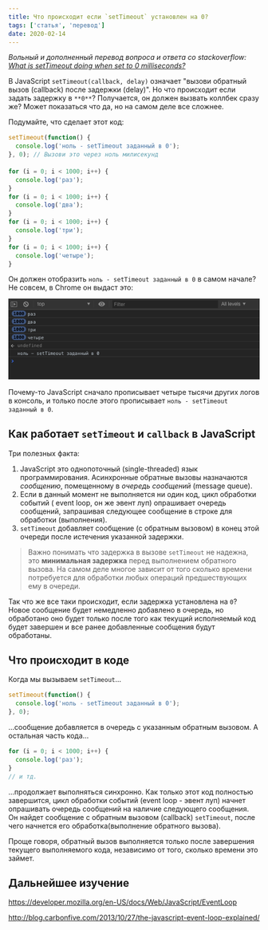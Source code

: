 ```yaml
---
title: Что происходит если `setTimeout` установлен на 0?
tags: ['статья', 'перевод']
date: 2020-02-14
---
```


_Вольный и дополненный перевод вопроса и ответа со stackoverflow: [What is setTimeout doing when set to 0 milliseconds?](https://stackoverflow.com/questions/33955650/what-is-settimeout-doing-when-set-to-0-milliseconds)_

В JavaScript `setTimeout(callback, delay)` означает "вызови обратный вызов (callback) после задержки (delay)". Но что происходит если задать задержку в `**0**`? Получается, он должен вызвать коллбек сразу же? Может показаться что да, но на самом деле все сложнее.

Подумайте, что сделает этот код:

```javascript
setTimeout(function() {
  console.log('ноль - setTimeout заданный в 0');
}, 0); // Вызови это через ноль милисекунд

for (i = 0; i < 1000; i++) {
  console.log('раз');
}
for (i = 0; i < 1000; i++) {
  console.log('два');
}
for (i = 0; i < 1000; i++) {
  console.log('три');
}
for (i = 0; i < 1000; i++) {
  console.log('четыре');
}
```

Он должен отобразить `ноль - setTimeout заданный в 0` в самом начале? Не совсем, в Chrome он выдаст это:

![console](./console.png)

Почему-то JavaScript сначало прописывает четыре тысячи других логов в консоль, и только после этого прописывает `ноль - setTimeout заданный в 0`.

## Как работает `setTimeout` и `callback` в JavaScript

Три полезных факта:

1. JavaScript это однопоточный (single-threaded) язык программирования. Асинхронные обратные вызовы назначаются _сообщению_, помещенному в _очередь сообщений_ (message queue).
2. Если в данный момент не выполняется ни один код, цикл обработки событий ( event loop, он же эвент луп) опрашивает очередь сообщений, запрашивая следующее сообщение в строке для обработки (выполнения).
3. `setTimeout` добавляет сообщение (с обратным вызовом) в конец этой очереди после истечения указанной задержки.

> Важно понимать что задержка в вызове `setTimeout` не надежна, это **минимальная задержка** перед выполнением обратного вызова. На самом деле многое зависит от того сколько времени потребуется для обработки любых операций предшествующих ему в очереди.

Так что же все таки происходит, если задержка установлена ​​на `0`? Новое сообщение будет немедленно добавлено в очередь, но обработано оно будет только после того как текущий исполняемый код будет завершен и все ранее добавленные сообщения будут обработаны.

## Что происходит в коде

Когда мы вызываем `setTimeout`...

```javascript
setTimeout(function() {
  console.log('ноль - setTimeout заданный в 0');
}, 0);
```

…сообщение добавляется в очередь с указанным обратным вызовом. А остальная часть кода...

```javascript
for (i = 0; i < 1000; i++) {
  console.log('раз');
}
// и тд.
```

...продолжает выполняться синхронно. Как только этот код полностью завершится, цикл обработки событий (event loop - эвент луп) начнет опрашивать очередь сообщений на наличие следующего сообщения. Он найдет сообщение с обратным вызовом (callback) `setTimeout`, после чего начнется его обработка(выполнение обратного вызова).

Проще говоря, обратный вызов выполняется только после завершения текущего выполняемого кода, независимо от того, сколько времени это займет.

## Дальнейшее изучение

https://developer.mozilla.org/en-US/docs/Web/JavaScript/EventLoop

http://blog.carbonfive.com/2013/10/27/the-javascript-event-loop-explained/
